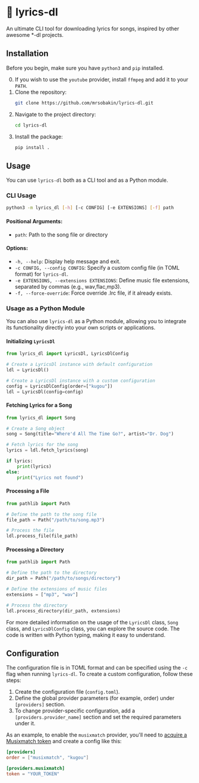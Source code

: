 # :musical_note: lyrics-dl

An ultimate CLI tool for downloading lyrics for songs, inspired by other awesome *-dl projects.

## Installation

Before you begin, make sure you have `python3` and `pip` installed.

0. If you wish to use the `youtube` provider, install `ffmpeg` and add it to your `PATH`.
1. Clone the repository:
   ```bash
   git clone https://github.com/mrsobakin/lyrics-dl.git
   ```
2. Navigate to the project directory:
   ```bash
   cd lyrics-dl
   ```
3. Install the package:
   ```bash
   pip install .
   ```

## Usage

You can use `lyrics-dl` both as a CLI tool and as a Python module.

### CLI Usage

```bash
python3 -m lyrics_dl [-h] [-c CONFIG] [-e EXTENSIONS] [-f] path
```

#### Positional Arguments:

- `path`: Path to the song file or directory

#### Options:

- `-h, --help`: Display help message and exit.
- `-c CONFIG, --config CONFIG`: Specify a custom config file (in TOML format) for `lyrics-dl`.
- `-e EXTENSIONS, --extensions EXTENSIONS`: Define music file extensions, separated by commas (e.g., wav,flac,mp3).
- `-f, --force-override`: Force override .lrc file, if it already exists.

### Usage as a Python Module

You can also use `lyrics-dl` as a Python module, allowing you to integrate its functionality directly into your own scripts or applications.

#### Initializing `LyricsDl`

```python
from lyrics_dl import LyricsDl, LyricsDlConfig

# Create a LyricsDl instance with default configuration
ldl = LyricsDl()

# Create a LyricsDl instance with a custom configuration
config = LyricsDlConfig(order=["kugou"])
ldl = LyricsDl(config=config)
```

#### Fetching Lyrics for a Song

```python
from lyrics_dl import Song

# Create a Song object
song = Song(title="Where'd All The Time Go?", artist="Dr. Dog")

# Fetch lyrics for the song
lyrics = ldl.fetch_lyrics(song)

if lyrics:
    print(lyrics)
else:
    print("Lyrics not found")
```

#### Processing a File

```python
from pathlib import Path

# Define the path to the song file
file_path = Path("/path/to/song.mp3")

# Process the file
ldl.process_file(file_path)
```

#### Processing a Directory

```python
from pathlib import Path

# Define the path to the directory
dir_path = Path("/path/to/songs/directory")

# Define the extensions of music files
extensions = ["mp3", "wav"]

# Process the directory
ldl.process_directory(dir_path, extensions)
```

For more detailed information on the usage of the `LyricsDl` class, `Song` class, and `LyricsDlConfig` class, you can explore the source code. The code is written with Python typing, making it easy to understand.

## Configuration

The configuration file is in TOML format and can be specified using the `-c` flag when running `lyrics-dl`. To create a custom configuration, follow these steps:

1. Create the configuration file (`config.toml`).
2. Define the global provider parameters (for example, order) under `[providers]` section.
3. To change provider-specific configuration, add a `[providers.provider_name]` section and set the required parameters under it.

As an example, to enable the `musixmatch` provider, you'll need to [acquire a Musixmatch token](https://web.archive.org/web/20230831151006/https://spicetify.app/docs/faq/#sometimes-popup-lyrics-andor-lyrics-plus-seem-to-not-work) and create a config like this:

```toml
[providers]
order = ["musixmatch", "kugou"]

[providers.musixmatch]
token = "YOUR_TOKEN"
```
